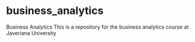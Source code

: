 # business_analytics
Business Analytics
This is a repository for the business analytics course at Javeriana University

